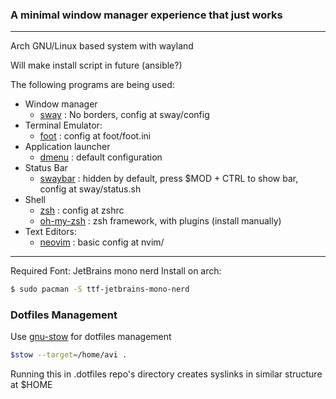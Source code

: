 ### A minimal window manager experience that just works

---
Arch GNU/Linux based system with wayland

Will make install script in future (ansible?)

The following programs are being used:

 - Window manager 
    - [sway](https://swaywm.org/) : No borders, config at sway/config
 - Terminal Emulator:
    - [foot](https://codeberg.org/dnkl/foot) : config at foot/foot.ini
 - Application launcher
    - [dmenu](https://tools.suckless.org/dmenu/) : default configuration 
 - Status Bar
    - [swaybar](https://man.archlinux.org/man/sway-bar.5.en) : hidden by default, press $MOD + CTRL to show bar, config at sway/status.sh
 -  Shell
    - [zsh](https://wiki.archlinux.org/title/zsh) : config at zshrc
    - [oh-my-zsh](https://ohmyz.sh/) : zsh framework, with plugins (install manually)
 - Text Editors:
    - [neovim](https://neovim.io/) : basic config at nvim/ 

---

Required Font:
JetBrains mono nerd
Install on arch:
```bash
$ sudo pacman -S ttf-jetbrains-mono-nerd
```
### Dotfiles Management
Use [gnu-stow](https://www.gnu.org/software/stow/) for dotfiles management
```bash
$stow --target=/home/avi . 
```
Running this in .dotfiles repo's directory creates syslinks in similar structure at $HOME
